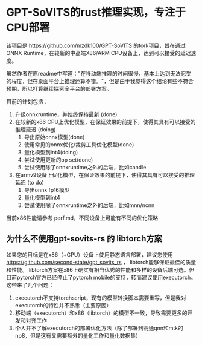 # GPT-SoVITS的rust推理实现，专注于CPU部署

该项目是 <https://github.com/mzdk100/GPT-SoVITS> 的fork项目，旨在通过ONNX Runtime，在较新的中高端X86/ARM CPU设备上，达到可以接受的延迟速度。

虽然作者在原readme中写道："在移动端推理的时间很慢，基本上达到无法忍受的程度，但在桌面平台上推理还算不错。"，但是由于我觉得这个结论有些不符合预期，所以打算继续探索全平台的部署方案。

目前的计划包括：

1. 升级onnxruntime，并始终保持最新 (done)
2. 在较新的x86 CPU上优化模型，在保证效果的前提下，使得其具有可以接受的推理延迟 (doing)
    1. 导出原始onnx模型(done)
    2. 使用常见的onnx优化/裁剪工具优化模型(done)
    3. 量化模型到int4(doing)
    4. 尝试使用更新的op set(done)
    5. 尝试使用除了onnxruntime之外的后端，比如candle
3. 在armv9设备上优化模型，在保证效果的前提下，使得其具有可以接受的推理延迟 (to do)
    1. 导出onnx fp16模型
    2. 量化模型到int4
    3. 尝试使用除了onnxruntime之外的后端，比如mnn/ncnn

当前x86性能请参考 perf.md，不同设备上可能有不同的优化策略

## 为什么不使用gpt-sovits-rs 的 libtorch方案

如果您的目标是在x86（+GPU）设备上使用静态语言部署，建议您使用 https://github.com/second-state/gpt_sovits_rs ， libtorch能够保证最佳的质量和性能。
libtorch方案在x86上确实有相当优秀的性能和多样的设备后端可选。但目前pytorch官方已经停止了pytorch mobile的支持，转而建议使用executorch。这带来了几个问题：

1. executorch不支持torchscript，现有的模型转换脚本需要重写，但是我对executorch的特性并不熟悉（主要原因）
2. 移动端（executorch）和x86（libtorch）的模型不一致，导致需要更多的开发和对齐工作
3. 个人并不了解executorch的部署优化方法（除了部署到高通qnn和mtk的np8，但是这有又需要额外的量化工作和量化数据集）
